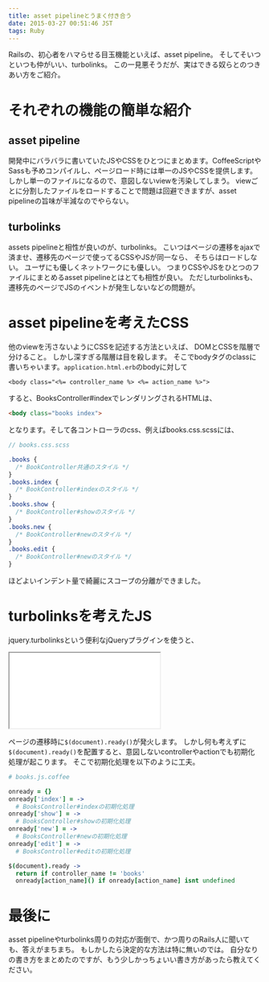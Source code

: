 ```yaml
---
title: asset pipelineとうまく付き合う
date: 2015-03-27 00:51:46 JST
tags: Ruby
---
```


Railsの、初心者をハマらせる目玉機能といえば、asset pipeline。
そしてそいつといつも仲がいい、turbolinks。
この一見悪そうだが、実はできる奴らとのつきあい方をご紹介。

# それぞれの機能の簡単な紹介

## asset pipeline

開発中にバラバラに書いていたJSやCSSをひとつにまとめます。CoffeeScriptやSassも予めコンパイルし、ページロード時には単一のJSやCSSを提供します。
しかし単一のファイルになるので、意図しないviewを汚染してしまう。
viewごとに分割したファイルをロードすることで問題は回避できますが、asset pipelineの旨味が半減なのでやらない。

## turbolinks

assets pipelineと相性が良いのが、turbolinks。
こいつはページの遷移をajaxで済ませ、遷移先のページで使ってるCSSやJSが同一なら、
そちらはロードしない。
ユーザにも優しくネットワークにも優しい。
つまりCSSやJSをひとつのファイルにまとめるasset pipelineとはとても相性が良い。
ただしturbolinksも、遷移先のページでJSのイベントが発生しないなどの問題が。

# asset pipelineを考えたCSS

他のviewを汚さないようにCSSを記述する方法といえば、
DOMとCSSを階層で分けること。
しかし深すぎる階層は目を殺します。
そこでbodyタグのclassに書いちゃいます。`application.html.erb`のbodyに対して

```eruby
<body class="<%= controller_name %> <%= action_name %>">
```

すると、BooksController\#indexでレンダリングされるHTMLは、

```html
<body class="books index">
```

となります。そして各コントローラのcss、例えばbooks\.css\.scssには、

```sass
// books.css.scss

.books {
  /* BookController共通のスタイル */
}
.books.index {
  /* BookController#indexのスタイル */  
}
.books.show {
  /* BookController#showのスタイル */  
}
.books.new {
  /* BookController#newのスタイル */  
}
.books.edit {
  /* BookController#newのスタイル */  
}
```

ほどよいインデント量で綺麗にスコープの分離ができました。

# turbolinksを考えたJS

jquery\.turbolinksという便利なjQueryプラグインを使うと、

<iframe src="/github#kossnocorp/jquery.turbolinks" title="kossnocorp/jquery.turbolinks"
        class='external-service-frame' scrolling="no"
></iframe>

ページの遷移時に`$(document).ready()`が発火します。
しかし何も考えずに`$(document).ready()`を配置すると、意図しないcontrollerやactionでも初期化処理が起こります。
そこで初期化処理を以下のように工夫。

```coffee
# books.js.coffee

onready = {}
onready['index'] = ->
  # BooksController#indexの初期化処理
onready['show'] = ->
  # BooksController#showの初期化処理
onready['new'] = ->
  # BooksController#newの初期化処理
onready['edit'] = ->
  # BooksController#editの初期化処理

$(document).ready ->
  return if controller_name != 'books'
  onready[action_name]() if onready[action_name] isnt undefined
```

# 最後に

asset pipelineやturbolinks周りの対応が面倒で、かつ周りのRails人に聞いても、答えがまちまち。
もしかしたら決定的な方法は特に無いのでは。
自分なりの書き方をまとめたのですが、もう少しかっちょいい書き方があったら教えてください。

